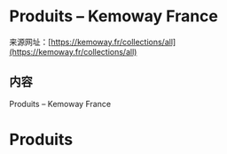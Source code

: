 # Produits – Kemoway France

来源网址：[https://kemoway.fr/collections/all](https://kemoway.fr/collections/all)

## 内容

<link rel="stylesheet" href="/kmy/assets/css/markdown.css">

Produits – Kemoway France

# Produits

